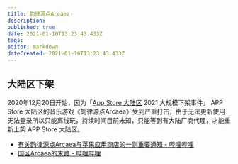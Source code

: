 ```yaml
---
title: 韵律源点Arcaea
description: 
published: true
date: 2021-01-10T13:23:43.433Z
tags: 
editor: markdown
dateCreated: 2021-01-10T13:23:43.433Z
---
```


## 大陆区下架

2020年12月20日开始，因为「[App Store 大陆区](company/Apple/App_Store_ML.md) 2021 大规模下架事件」 APP Store 大陆区的音乐游戏《韵律源点Arcaea》受到严重打击，由于无法更新使用无法登录所以只能离线玩，持续时间目前未知，只能等到有大陆厂商代理，才能重新上架 APP Store 大陆区。

+ [有关韵律源点Arcaea与苹果应用商店的一则重要通知 - 哔哩哔哩](https://archive.is/r9ryo "https://www.bilibili.com/read/cv8840434")
+ [国区Arcaea的末路 - 哔哩哔哩](https://archive.is/849Pp "https://www.bilibili.com/video/BV1wp4y167qB")
